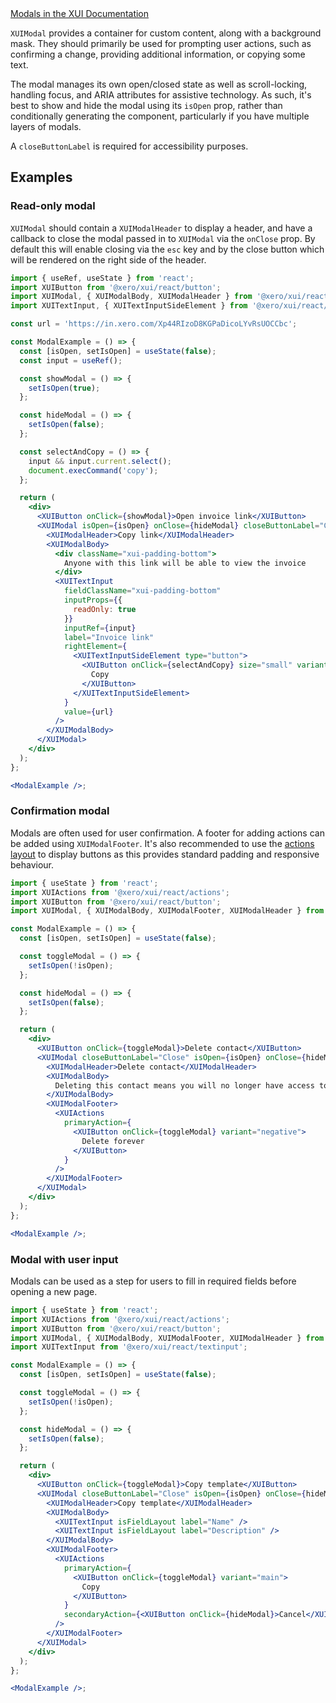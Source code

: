<div class="xui-margin-vertical">
	<a href="../section-components-collectinginput-modals.html" isDocLink>Modals in the XUI Documentation</a>
</div>

`XUIModal` provides a container for custom content, along with a background mask. They should primarily be used for prompting user actions, such as confirming a change, providing additional information, or copying some text.

The modal manages its own open/closed state as well as scroll-locking, handling focus, and ARIA attributes for assistive technology. As such, it's best to show and hide the modal using its `isOpen` prop, rather than conditionally generating the component, particularly if you have multiple layers of modals.

A `closeButtonLabel` is required for accessibility purposes.

## Examples

### Read-only modal

`XUIModal` should contain a `XUIModalHeader` to display a header, and have a callback to close the modal passed in to `XUIModal` via the `onClose` prop. By default this will enable closing via the `esc` key and by the close button which will be rendered on the right side of the header.

```jsx harmony
import { useRef, useState } from 'react';
import XUIButton from '@xero/xui/react/button';
import XUIModal, { XUIModalBody, XUIModalHeader } from '@xero/xui/react/modal';
import XUITextInput, { XUITextInputSideElement } from '@xero/xui/react/textinput';

const url = 'https://in.xero.com/Xp44RIzoD8KGPaDicoLYvRsUOCCbc';

const ModalExample = () => {
  const [isOpen, setIsOpen] = useState(false);
  const input = useRef();

  const showModal = () => {
    setIsOpen(true);
  };

  const hideModal = () => {
    setIsOpen(false);
  };

  const selectAndCopy = () => {
    input && input.current.select();
    document.execCommand('copy');
  };

  return (
    <div>
      <XUIButton onClick={showModal}>Open invoice link</XUIButton>
      <XUIModal isOpen={isOpen} onClose={hideModal} closeButtonLabel="Close">
        <XUIModalHeader>Copy link</XUIModalHeader>
        <XUIModalBody>
          <div className="xui-padding-bottom">
            Anyone with this link will be able to view the invoice
          </div>
          <XUITextInput
            fieldClassName="xui-padding-bottom"
            inputProps={{
              readOnly: true
            }}
            inputRef={input}
            label="Invoice link"
            rightElement={
              <XUITextInputSideElement type="button">
                <XUIButton onClick={selectAndCopy} size="small" variant="main">
                  Copy
                </XUIButton>
              </XUITextInputSideElement>
            }
            value={url}
          />
        </XUIModalBody>
      </XUIModal>
    </div>
  );
};

<ModalExample />;
```

### Confirmation modal

Modals are often used for user confirmation. A footer for adding actions can be added using `XUIModalFooter`. It's also recommended to use the [actions layout](../section-components-controls-button.html#components-controls-button-15) to display buttons as this provides standard padding and responsive behaviour.

```jsx harmony
import { useState } from 'react';
import XUIActions from '@xero/xui/react/actions';
import XUIButton from '@xero/xui/react/button';
import XUIModal, { XUIModalBody, XUIModalFooter, XUIModalHeader } from '@xero/xui/react/modal';

const ModalExample = () => {
  const [isOpen, setIsOpen] = useState(false);

  const toggleModal = () => {
    setIsOpen(!isOpen);
  };

  const hideModal = () => {
    setIsOpen(false);
  };

  return (
    <div>
      <XUIButton onClick={toggleModal}>Delete contact</XUIButton>
      <XUIModal closeButtonLabel="Close" isOpen={isOpen} onClose={hideModal}>
        <XUIModalHeader>Delete contact</XUIModalHeader>
        <XUIModalBody>
          Deleting this contact means you will no longer have access to their data
        </XUIModalBody>
        <XUIModalFooter>
          <XUIActions
            primaryAction={
              <XUIButton onClick={toggleModal} variant="negative">
                Delete forever
              </XUIButton>
            }
          />
        </XUIModalFooter>
      </XUIModal>
    </div>
  );
};

<ModalExample />;
```

### Modal with user input

Modals can be used as a step for users to fill in required fields before opening a new page.

```jsx harmony
import { useState } from 'react';
import XUIActions from '@xero/xui/react/actions';
import XUIButton from '@xero/xui/react/button';
import XUIModal, { XUIModalBody, XUIModalFooter, XUIModalHeader } from '@xero/xui/react/modal';
import XUITextInput from '@xero/xui/react/textinput';

const ModalExample = () => {
  const [isOpen, setIsOpen] = useState(false);

  const toggleModal = () => {
    setIsOpen(!isOpen);
  };

  const hideModal = () => {
    setIsOpen(false);
  };

  return (
    <div>
      <XUIButton onClick={toggleModal}>Copy template</XUIButton>
      <XUIModal closeButtonLabel="Close" isOpen={isOpen} onClose={hideModal}>
        <XUIModalHeader>Copy template</XUIModalHeader>
        <XUIModalBody>
          <XUITextInput isFieldLayout label="Name" />
          <XUITextInput isFieldLayout label="Description" />
        </XUIModalBody>
        <XUIModalFooter>
          <XUIActions
            primaryAction={
              <XUIButton onClick={toggleModal} variant="main">
                Copy
              </XUIButton>
            }
            secondaryAction={<XUIButton onClick={hideModal}>Cancel</XUIButton>}
          />
        </XUIModalFooter>
      </XUIModal>
    </div>
  );
};

<ModalExample />;
```
